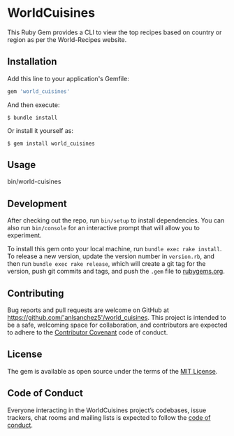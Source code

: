 # WorldCuisines

This Ruby Gem provides a CLI to view the top recipes based on country or region as per the World-Recipes website.

## Installation

Add this line to your application's Gemfile:

```ruby
gem 'world_cuisines'
```

And then execute:

    $ bundle install

Or install it yourself as:

    $ gem install world_cuisines

## Usage

bin/world-cuisines

## Development

After checking out the repo, run `bin/setup` to install dependencies. You can also run `bin/console` for an interactive prompt that will allow you to experiment.

To install this gem onto your local machine, run `bundle exec rake install`. To release a new version, update the version number in `version.rb`, and then run `bundle exec rake release`, which will create a git tag for the version, push git commits and tags, and push the `.gem` file to [rubygems.org](https://rubygems.org).

## Contributing

Bug reports and pull requests are welcome on GitHub at https://github.com/'anlsanchez5'/world_cuisines. This project is intended to be a safe, welcoming space for collaboration, and contributors are expected to adhere to the [Contributor Covenant](http://contributor-covenant.org) code of conduct.

## License

The gem is available as open source under the terms of the [MIT License](https://opensource.org/licenses/MIT).

## Code of Conduct

Everyone interacting in the WorldCuisines project’s codebases, issue trackers, chat rooms and mailing lists is expected to follow the [code of conduct](https://github.com/'anlsanchez5'/world_cuisines/blob/master/CODE_OF_CONDUCT.md).
